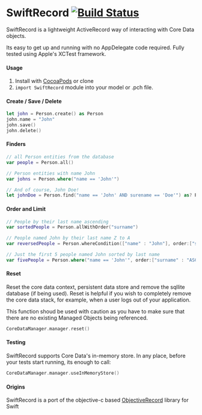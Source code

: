 # SwiftRecord [![Build Status][ci-bdg]][ci]

[ci-bdg]: https://travis-ci.org/dglancy/SwiftRecord.svg
[ci]: https://travis-ci.org/dglancy/SwiftRecord

SwiftRecord is a lightweight ActiveRecord way of interacting with Core Data objects.

Its easy to get up and running with no AppDelegate code required. Fully tested using Apple's XCTest framework.

#### Usage

1. Install with [CocoaPods](http://cocoapods.org) or clone
2. `import SwiftRecord` module into your model or .pch file.

#### Create / Save / Delete

``` swift
let john = Person.create() as Person
john.name = "John"
john.save()
john.delete()
```

#### Finders

```` swift
// all Person entities from the database
var people = Person.all()

// Person entities with name John
var johns = Person.where("name == 'John'")

// And of course, John Doe!
let johnDoe = Person.find("name == 'John' AND surename == 'Doe'") as? Person
````

#### Order and Limit

```` swift
// People by their last name ascending
var sortedPeople = Person.allWithOrder("surname")

// People named John by their last name Z to A
var reversedPeople = Person.whereCondition(["name" : "John"], order:["surname" : "DESC"])

// Just the first 5 people named John sorted by last name
var fivePeople = Person.where("name == 'John'", order:["surname" : "ASC"], limit:5)
````

#### Reset

Reset the core data context, persistent data store and remove the sqllite database (if being used). Reset is helpful if you wish to completely remove the core data stack, for example, when a user logs out of your application.

This function shoud be used with caution as you have to make sure that there are no existing Managed Objects being referenced.

``` swift
CoreDataManager.manager.reset()
```

#### Testing

SwiftRecord supports Core Data's in-memory store. In any place, before your tests start running, its enough to call:

``` swift
CoreDataManager.manager.useInMemoryStore()
```

#### Origins

SwiftRecord is a port of the objective-c based [ObjectiveRecord](https://github.com/supermarin/ObjectiveRecord) library for Swift
